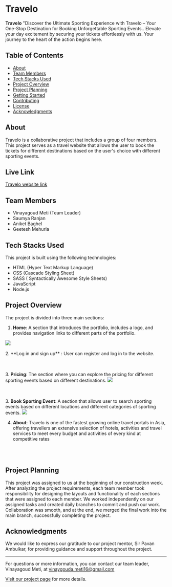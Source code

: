 # Travelo

**Travelo** "Discover the Ultimate Sporting Experience with Travelo – Your One-Stop Destination for Booking Unforgettable Sporting Events.. Elevate your day excitement by securing your tickets effortlessly with us. Your journey to the heart of the action begins here.

## Table of Contents

- [About](#about)
- [Team Members](#team-members)
- [Tech Stacks Used](#tech-stacks-used)
- [Project Overview](#project-overview)
- [Project Planning](#project-planning)
- [Getting Started](#getting-started)
- [Contributing](#contributing)
- [License](#license)
- [Acknowledgments](#acknowledgments)

## About

Travelo is a collaborative project that includes a group of four members. This project serves as a travel website that allows the user to book the tickets for different destinations based on the user's choice with different sporting events.

## Live Link
<a href="https://byte-harmony-2098-2t9nrvp2j-vinays-projects-62dae745.vercel.app/index.html">Travelo website link</a>

## Team Members

- Vinayagoud Meti (Team Leader)
- Saumya Ranjan
- Aniket Baghel
- Geetesh Mehuria

## Tech Stacks Used

This project is built using the following technologies:

- HTML (Hyper Text Markup Language)
- CSS (Cascade Styling Sheet)
- SASS ( Syntactically Awesome Style Sheets)
- JavaScript
- Node.js

## Project Overview

The project is divided into three main sections:

1. **Home**: A section that introduces the portfolio, includes a logo, and provides navigation links to different parts of the portfolio.
<img src="https://github.com/shraddha-gawde/healthy-discovery-1593/assets/101090200/7368efae-2486-4f49-82ee-7c2a6dc65335">
<br></br>
2. **Log in and sign up** : User can register and log in to the website.
   <img src = "">
   
<br></br>
3. **Pricing**: The section where you can explore the pricing for different sporting events based on different destinations.
<img src= "https://github.com/shraddha-gawde/healthy-discovery-1593/assets/101090200/f6c816d6-583c-4144-ad7e-2a0873ae156b">

<br></br>
3. **Book Sporting Event**: A section that allows user to search sporting events based on different locations and different categories of sporting events.
<img src="https://github.com/shraddha-gawde/healthy-discovery-1593/assets/101090200/6dd41e2b-8de4-4480-9c6b-11679c6ff0c4">

4. **About**: Travelo is one of the fastest growing online travel portals in Asia, offering travellers an extensive selection of hotels, activities and travel services to meet every budget and activities of every kind at competitive rates 
   
<br></br>

## Project Planning

This project was assigned to us at the beginning of our construction week. After analyzing the project requirements, each team member took responsibility for designing the layouts and functionality of each sections that were assigned to each member. We worked independently on our assigned tasks and created daily branches to commit and push our work. Collaboration was smooth, and at the end, we merged the final work into the main branch, successfully completing the project.

## Acknowledgments

We would like to express our gratitude to our project mentor, Sir Pavan Ambulkar, for providing guidance and support throughout the project.

---

For questions or more information, you can contact our team leader, Vinayagoud Meti, at vinaygouda.meti16@gmail.com

[Visit our project page](https://github.com/Vinay-the-dev-bot/byte-harmony-2098) for more details.

